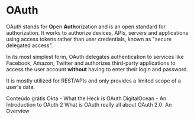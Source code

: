 # OAuth

OAuth stands for **O**pen **Auth**orization and is an open standard for authorization. It works to authorize devices, APIs, servers and applications using access tokens rather than user credentials, known as "secure delegated access".

In its most simplest form, OAuth delegates authentication to services like Facebook, Amazon, Twitter and authorizes third-party applications to access the user account **without** having to enter their login and password.

It is mostly utilized for REST/APIs and only provides a limited scope of a user's data.

<ResourceGroupTitle>Conteúdo grátis</ResourceGroupTitle>
<BadgeLink colorScheme='yellow' badgeText='Read' href='https://developer.okta.com/blog/2017/06/21/what-the-heck-is-oauth'>Okta - What the Heck is OAuth</BadgeLink>
<BadgeLink colorScheme='yellow' badgeText='Read' href='https://www.digitalocean.com/community/tutorials/an-introduction-to-oauth-2'>DigitalOcean - An Introduction to OAuth 2</BadgeLink>
<BadgeLink badgeText='Watch' href='https://www.youtube.com/watch?v=t4-416mg6iU'>What is OAuth really all about</BadgeLink>
<BadgeLink badgeText='Watch' href='https://www.youtube.com/watch?v=CPbvxxslDTU'>OAuth 2.0: An Overview</BadgeLink>
